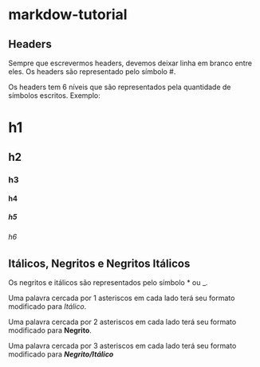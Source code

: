 # markdow-tutorial

## Headers

Sempre que escrevermos headers, devemos deixar linha em branco entre eles.
Os headers são representado pelo símbolo #.

Os headers tem 6 níveis que são representados pela quantidade de símbolos escritos. Exemplo:

# h1

## h2

### h3

#### h4

##### h5

###### h6

## Itálicos, Negritos e Negritos Itálicos

Os negritos e itálicos são representados pelo símbolo * ou _.

Uma palavra cercada por 1 asteriscos em cada lado terá seu formato modificado para *Itálico*.

Uma palavra cercada por 2 asteriscos em cada lado terá seu formato modificado para **Negrito**.

Uma palavra cercada por 3 asteriscos em cada lado terá seu formato modificado para ***Negrito/Itálico***

